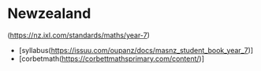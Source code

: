 # Newzealand
(https://nz.ixl.com/standards/maths/year-7)

* [syllabus(https://issuu.com/oupanz/docs/masnz_student_book_year_7)]
* [corbetmath(https://corbettmathsprimary.com/content/)]
